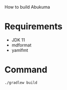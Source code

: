 How to build Abukuma

# Requirements

- JDK 11
- mdformat
- yamlfmt

# Command

```
./gradlew build
```
